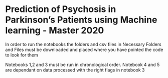 # Prediction of Psychosis in Parkinson’s Patients using Machine learning - Master 2020

In order to run the notebooks the folders and csv files in Necessary Folders and Files must be downloaded and placed where you have pointed the code to look for them

Notebooks 1,2 and 3 must be run in chronological order. 
Notebook 4 and 5 are dependant on data processed with the right flags in notebook 3
